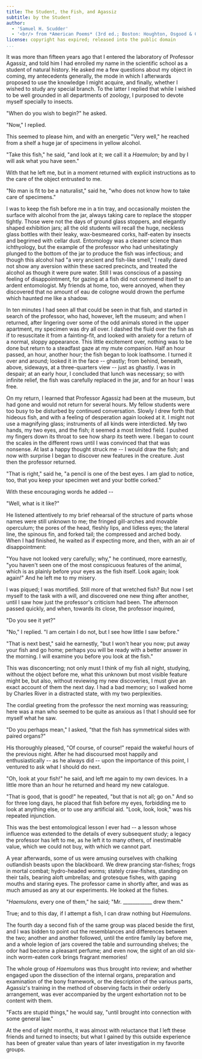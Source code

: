 ```yaml
---
title: The Student, the Fish, and Agassiz
subtitle: by the Student
author: 
  - 'Samuel H. Scudder'
  - '<br/> from *American Poems* (3rd ed.; Boston: Houghton, Osgood & Co., 1879): pp. 450-54.'
license: copyright has expired; released into the public domain
...
```


It was more than fifteen years ago that I entered the laboratory of Professor Agassiz, and told him I had enrolled my name in the scientific school as a student of natural history. He asked me a few questions about my object in coming, my antecedents generally, the mode in which I afterwards proposed to use the knowledge I might acquire, and finally, whether I wished to study any special branch. To the latter I replied that while I wished to be well grounded in all departments of zoology, I purposed to devote myself specially to insects.

"When do you wish to begin?" he asked.

"Now," I replied.

This seemed to please him, and with an energetic "Very well," he reached from a shelf a huge jar of specimens in yellow alcohol.

"Take this fish," he said, "and look at it; we call it a *Haemulon*; by and by I will ask what you have seen."

With that he left me, but in a moment returned with explicit instructions as to the care of the object entrusted to me.

"No man is fit to be a naturalist," said he, "who does not know how to take care of specimens."

I was to keep the fish before me in a tin tray, and occasionally moisten the surface with alcohol from the jar, always taking care to replace the stopper tightly. Those were not the days of ground glass stoppers, and elegantly shaped exhibition jars; all the old students will recall the huge, neckless glass bottles with their leaky, wax-besmeared corks, half-eaten by insects and begrimed with cellar dust. Entomology was a cleaner science than ichthyology, but the example of the professor who had unhesitatingly plunged to the bottom of the jar to produce the fish was infectious; and though this alcohol had "a very ancient and fish-like smell," I really dared not show any aversion within these sacred precincts, and treated the alcohol as though it were pure water. Still I was conscious of a passing feeling of disappointment, for gazing at a fish did not commend itself to an ardent entomologist. My friends at home, too, were annoyed, when they discovered that no amount of eau de cologne would drown the perfume which haunted me like a shadow.

In ten minutes I had seen all that could be seen in that fish, and started in search of the professor, who had, however, left the museum; and when I returned, after lingering over some of the odd animals stored in the upper apartment, my specimen was dry all over. I dashed the fluid over the fish as if to resuscitate it from a fainting-fit, and looked with anxiety for a return of a normal, sloppy appearance. This little excitement over, nothing was to be done but return to a steadfast gaze at my mute companion. Half an hour passed, an hour, another hour; the fish began to look loathsome. I turned it over and around; looked it in the face -- ghastly; from behind, beneath, above, sideways, at a three-quarters view -- just as ghastly. I was in despair; at an early hour, I concluded that lunch was necessary; so with infinite relief, the fish was carefully replaced in the jar, and for an hour I was free.

On my return, I learned that Professor Agassiz had been at the museum, but had gone and would not return for several hours. My fellow students were too busy to be disturbed by continued conversation. Slowly I drew forth that hideous fish, and with a feeling of desperation again looked at it. I might not use a magnifying glass; instruments of all kinds were interdicted. My two hands, my two eyes, and the fish; it seemed a most limited field. I pushed my fingers down its throat to see how sharp its teeth were. I began to count the scales in the different rows until I was convinced that that was nonsense. At last a happy thought struck me -- I would draw the fish; and now with surprise I began to discover new features in the creature. Just then the professor returned.

"That is right," said he, "a pencil is one of the best eyes. I am glad to notice, too, that you keep your specimen wet and your bottle corked."

With these encouraging words he added --

"Well, what is it like?"

He listened attentively to my brief rehearsal of the structure of parts whose names were still unknown to me; the fringed gill-arches and movable operculum; the pores of the head, fleshly lips, and lidless eyes; the lateral line, the spinous fin, and forked tail; the compressed and arched body. When I had finished, he waited as if expecting more, and then, with an air of disappointment:

"You have not looked very carefully; why," he continued, more earnestly, "you haven't seen one of the most conspicuous features of the animal, which is as plainly before your eyes as the fish itself. Look again; look again!" And he left me to my misery.

I was piqued; I was mortified. Still more of that wretched fish? But now I set myself to the task with a will, and discovered one new thing after another, until I saw how just the professor's criticism had been. The afternoon passed quickly, and when, towards its close, the professor inquired,

"Do you see it yet?"

"No," I replied. "I am certain I do not, but I see how little I saw before."

"That is next best," said he earnestly, "but I won't hear you now; put away your fish and go home; perhaps you will be ready with a better answer in the morning. I will examine you before you look at the fish."

This was disconcerting; not only must I think of my fish all night, studying, without the object before me, what this unknown but most visible feature might be, but also, without reviewing my new discoveries, I must give an exact account of them the next day. I had a bad memory; so I walked home by Charles River in a distracted state, with my two perplexities.

The cordial greeting from the professor the next morning was reassuring; here was a man who seemed to be quite as anxious as I that I should see for myself what he saw.

"Do you perhaps mean," I asked, "that the fish has symmetrical sides with paired organs?"

His thoroughly pleased, "Of course, of course!" repaid the wakeful hours of the previous night. After he had discoursed most happily and enthusiastically -- as he always did -- upon the importance of this point, I ventured to ask what I should do next.

"Oh, look at your fish!" he said, and left me again to my own devices. In a little more than an hour he returned and heard my new catalogue.

"That is good, that is good!" he repeated, "but that is not all; go on." And so for three long days, he placed that fish before my eyes, forbidding me to look at anything else, or to use any artificial aid. "Look, look, look," was his repeated injunction.

This was the best entomological lesson I ever had -- a lesson whose influence was extended to the details of every subsequent study; a legacy the professor has left to me, as he left it to many others, of inestimable value, which we could not buy, with which we cannot part.

A year afterwards, some of us were amusing ourselves with chalking outlandish beasts upon the blackboard. We drew prancing star-fishes; frogs in mortal combat; hydro-headed worms; stately craw-fishes, standing on their tails, bearing aloft umbrellas; and grotesque fishes, with gaping mouths and staring eyes. The professor came in shortly after, and was as much amused as any at our experiments. He looked at the fishes.

"*Haemulons*, every one of them," he said; "Mr. ____________ drew them."

True; and to this day, if I attempt a fish, I can draw nothing but *Haemulons*.

The fourth day a second fish of the same group was placed beside the first, and I was bidden to point out the resemblances and differences between the two; another and another followed, until the entire family lay before me, and a whole legion of jars covered the table and surrounding shelves; the odor had become a pleasant perfume; and even now, the sight of an old six-inch worm-eaten cork brings fragrant memories!

The whole group of *Haemulons* was thus brought into review; and whether engaged upon the dissection of the internal organs, preparation and examination of the bony framework, or the description of the various parts, Agassiz's training in the method of observing facts in their orderly arrangement, was ever accompanied by the urgent exhortation not to be content with them.

"Facts are stupid things," he would say, "until brought into connection with some general law."

At the end of eight months, it was almost with reluctance that I left these friends and turned to insects; but what I gained by this outside experience has been of greater value than years of later investigation in my favorite groups.




